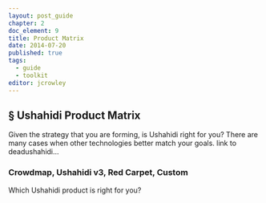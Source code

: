 ```yaml
---
layout: post_guide
chapter: 2
doc_element: 9
title: Product Matrix
date: 2014-07-20
published: true
tags:
  - guide
  - toolkit
editor: jcrowley
---
```


## &sect; Ushahidi Product Matrix


Given the strategy that you are forming, is Ushahidi right for you? There are many cases when other technologies better match your goals. link to deadushahidi...


### Crowdmap, Ushahidi v3, Red Carpet, Custom

Which Ushahidi product is right for you?


